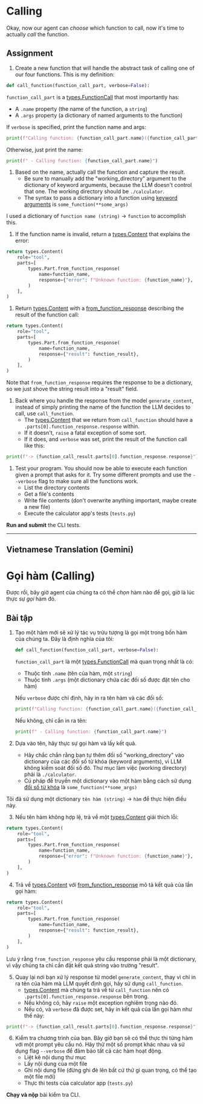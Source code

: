 # Calling

Okay, now our agent can _choose_ which function to call, now it's time to actually _call_ the function.

## Assignment

1. Create a new function that will handle the abstract task of calling one of our four functions. This is my definition:

```py
def call_function(function_call_part, verbose=False):

```

`function_call_part` is a [types.FunctionCall](https://googleapis.github.io/python-genai/genai.html#genai.types.FunctionCall) that most importantly has:

* A `.name` property (the name of the function, a `string`)
* A `.args` property (a dictionary of named arguments to the function)

If `verbose` is specified, print the function name and args:

```py
print(f"Calling function: {function_call_part.name}({function_call_part.args})")

```

Otherwise, just print the name:

```py
print(f" - Calling function: {function_call_part.name}")

```

1. Based on the name, actually call the function and capture the result.  
   * Be sure to manually add the "working\_directory" argument to the dictionary of keyword arguments, because the LLM doesn't control that one. The working directory should be `./calculator`.  
   * The syntax to pass a dictionary into a function using [keyword arguments](https://docs.python.org/3/glossary.html#term-argument) is `some_function(**some_args)`

I used a dictionary of `function name (string)` \-> `function` to accomplish this.

1. If the function name is invalid, return a [types.Content](https://googleapis.github.io/python-genai/genai.html#genai.types.Content) that explains the error:

```py
return types.Content(
    role="tool",
    parts=[
        types.Part.from_function_response(
            name=function_name,
            response={"error": f"Unknown function: {function_name}"},
        )
    ],
)

```

1. Return [types.Content](https://googleapis.github.io/python-genai/genai.html#genai.types.Content) with a [from\_function\_response](https://googleapis.github.io/python-genai/genai.html#genai.types.Part.from%5Ffunction%5Fresponse) describing the result of the function call:

```py
return types.Content(
    role="tool",
    parts=[
        types.Part.from_function_response(
            name=function_name,
            response={"result": function_result},
        )
    ],
)

```

Note that `from_function_response` requires the response to be a dictionary, so we just shove the string result into a "result" field.

1. Back where you handle the response from the model `generate_content`, instead of simply printing the name of the function the LLM decides to call, use `call_function`.  
   * The [types.Content](https://googleapis.github.io/python-genai/genai.html#genai.types.Content) that we return from `call_function` should have a `.parts[0].function_response.response` within.  
   * If it doesn't, `raise` a fatal exception of some sort.  
   * If it does, and `verbose` was set, print the result of the function call like this:

```py
print(f"-> {function_call_result.parts[0].function_response.response}")

```

1. Test your program. You should now be able to execute each function given a prompt that asks for it. Try some different prompts and use the `--verbose` flag to make sure all the functions work.  
   * List the directory contents  
   * Get a file's contents  
   * Write file contents (don't overwrite anything important, maybe create a new file)  
   * Execute the calculator app's tests (`tests.py`)

**Run and submit** the CLI tests.

---

## Vietnamese Translation (Gemini)

# Gọi hàm (Calling)

Được rồi, bây giờ agent của chúng ta có thể _chọn_ hàm nào để gọi, giờ là lúc thực sự _gọi_ hàm đó.

## Bài tập

1.  Tạo một hàm mới sẽ xử lý tác vụ trừu tượng là gọi một trong bốn hàm của chúng ta. Đây là định nghĩa của tôi:

    ```py
    def call_function(function_call_part, verbose=False):

    ```

    `function_call_part` là một [types.FunctionCall](https://googleapis.github.io/python-genai/genai.html#genai.types.FunctionCall) mà quan trọng nhất là có:

    *   Thuộc tính `.name` (tên của hàm, một `string`)
    *   Thuộc tính `.args` (một dictionary chứa các đối số được đặt tên cho hàm)

    Nếu `verbose` được chỉ định, hãy in ra tên hàm và các đối số:

    ```py
    print(f"Calling function: {function_call_part.name}({function_call_part.args})")
    ```

    Nếu không, chỉ cần in ra tên:

    ```py
    print(f" - Calling function: {function_call_part.name}")
    ```

2.  Dựa vào tên, hãy thực sự gọi hàm và lấy kết quả.
    * Hãy chắc chắn rằng bạn tự thêm đối số "working\_directory" vào dictionary của các đối số từ khóa (keyword arguments), vì LLM không kiểm soát đối số đó. Thư mục làm việc (working directory) phải là `./calculator`.
    * Cú pháp để truyền một dictionary vào một hàm bằng cách sử dụng [đối số từ khóa](https://docs.python.org/3/glossary.html#term-argument) là `some_function(**some_args)`

Tôi đã sử dụng một dictionary `tên hàm (string)` -> `hàm` để thực hiện điều này.

3. Nếu tên hàm không hợp lệ, trả về một [types.Content](https://googleapis.github.io/python-genai/genai.html#genai.types.Content) giải thích lỗi:

```py
return types.Content(
    role="tool",
    parts=[
        types.Part.from_function_response(
            name=function_name,
            response={"error": f"Unknown function: {function_name}"},
        )
    ],
)

```

4. Trả về [types.Content](https://googleapis.github.io/python-genai/genai.html#genai.types.Content) với [from\_function\_response](https://googleapis.github.io/python-genai/genai.html#genai.types.Part.from%5Ffunction%5Fresponse) mô tả kết quả của lần gọi hàm:

```py
return types.Content(
    role="tool",
    parts=[
        types.Part.from_function_response(
            name=function_name,
            response={"result": function_result},
        )
    ],
)

```

Lưu ý rằng `from_function_response` yêu cầu response phải là một dictionary, vì vậy chúng ta chỉ cần đặt kết quả string vào trường "result".

5. Quay lại nơi bạn xử lý response từ model `generate_content`, thay vì chỉ in ra tên của hàm mà LLM quyết định gọi, hãy sử dụng `call_function`.
   * [types.Content](https://googleapis.github.io/python-genai/genai.html#genai.types.Content) mà chúng ta trả về từ `call_function` nên có `.parts[0].function_response.response` bên trong.
   * Nếu không có, hãy `raise` một exception nghiêm trọng nào đó.
   * Nếu có, và `verbose` đã được set, hãy in kết quả của lần gọi hàm như thế này:

```py
print(f"-> {function_call_result.parts[0].function_response.response}")

```

6. Kiểm tra chương trình của bạn. Bây giờ bạn sẽ có thể thực thi từng hàm với một prompt yêu cầu nó. Hãy thử một số prompt khác nhau và sử dụng flag `--verbose` để đảm bảo tất cả các hàm hoạt động.
   * Liệt kê nội dung thư mục
   * Lấy nội dung của một file
   * Ghi nội dung file (đừng ghi đè lên bất cứ thứ gì quan trọng, có thể tạo một file mới)
   * Thực thi tests của calculator app (`tests.py`)

**Chạy và nộp** bài kiểm tra CLI.
